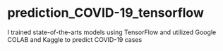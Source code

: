 # prediction_COVID-19_tensorflow
I trained state-of-the-arts models using TensorFlow and utilized Google COLAB and Kaggle to predict COVID-19 cases
